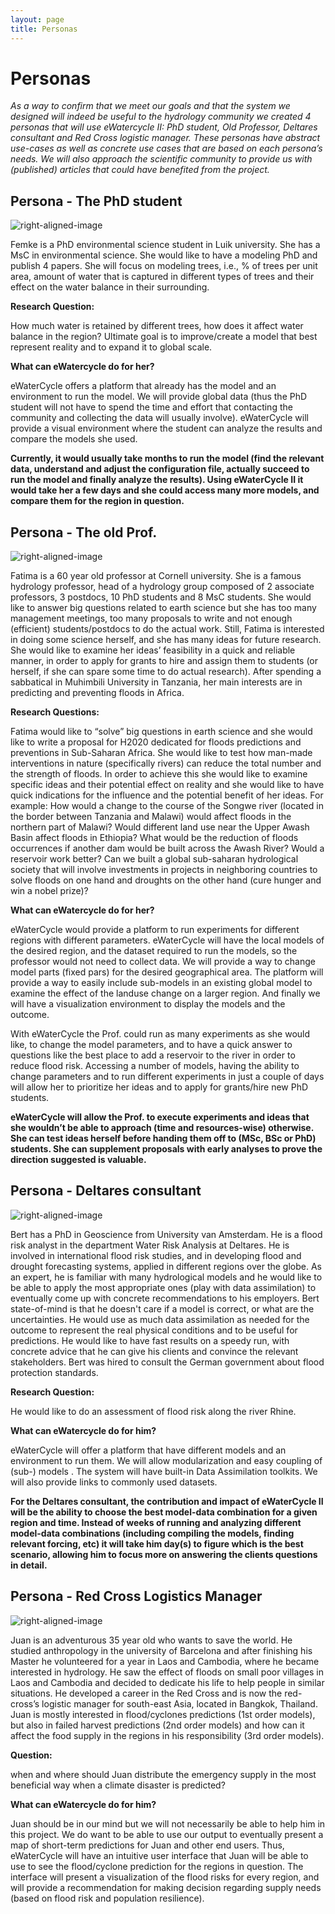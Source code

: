 ```yaml
---
layout: page
title: Personas
---
```

# Personas

*As a way to confirm that we meet our goals and that the system we designed will indeed be useful to the hydrology community we created 4 personas that will use eWatercycle II: PhD student, Old Professor, Deltares consultant and Red Cross logistic manager. These personas have abstract use-cases as well as concrete use cases that are based on each persona’s needs. We will also approach the scientific community to provide us with (published) articles that could have benefited from the project.*

## Persona - The PhD student

<!--- ![right-aligned-image](/assets/phdstudent.png){: .align-right}
--->
![right-aligned-image](/assets/phd.jpg)

Femke is a PhD environmental science student in Luik university. She has a MsC in environmental science. She would like to have a modeling PhD and publish 4 papers.
She will focus on modeling trees, i.e., % of trees per unit area, amount of water that is captured in different types of trees and their effect on the water balance in their surrounding.

**Research Question:** 

How much water is retained by different trees, how does it affect water balance in the region? Ultimate goal is to improve/create a model that best represent reality and to expand it to global scale.


**What can eWatercycle do for her?**

eWaterCycle offers a platform that already has the model and an environment to run the model. We will provide global data (thus the PhD student will not have to spend the time and effort that contacting the community and collecting the data will usually involve).  eWaterCycle will provide a visual environment where the student can analyze the results and compare the models she used. 

**Currently, it would usually take months to run the model (find the relevant data, understand and adjust the configuration file, actually succeed to run the model and finally analyze the results). Using eWaterCycle II it would take her a few days and she could access many more models, and compare them for the region in question.**

## Persona - The old Prof.

![right-aligned-image](/assets/oldprof.jpg)

Fatima is a 60 year old professor at Cornell university. She is a famous hydrology professor, head of a hydrology group composed of 2 associate professors, 3 postdocs, 10 PhD students and 8 MsC students. She would like to answer big questions related to earth science but she has too many management meetings, too many proposals to write and not enough (efficient) students/postdocs to do the actual work. Still, Fatima is interested in doing some science herself, and she has many ideas for future research. She would like to examine her ideas’ feasibility in a quick and reliable manner, in order to apply for grants to hire and assign them to students (or herself, if she can spare some time to do actual research).
After spending a sabbatical in Muhimbili University in Tanzania, her main interests are in predicting and preventing floods in Africa.

**Research Questions:**

Fatima would like to “solve” big questions in earth science and she would like to write a proposal for H2020 dedicated for floods predictions and preventions in Sub-Saharan Africa.
She would like to test how man-made interventions in nature (specifically rivers) can reduce the total number and the strength of floods.
In order to achieve this she would like to examine specific ideas and their potential effect on reality and she would like to have quick indications for the influence and the potential benefit of her ideas.
For example: How would a change to the course of the Songwe river (located in the border between Tanzania and Malawi) would affect floods in the northern part of Malawi?
Would different land use near the Upper Awash Basin affect floods in Ethiopia? 
What would be the reduction of floods occurrences if another dam would be built across the Awash River? Would a reservoir work better?
Can we built a global sub-saharan hydrological society that will involve investments in projects in neighboring countries to solve floods on one hand and droughts on the other hand (cure hunger and win a nobel prize)?


**What can eWatercycle do for her?**

eWaterCycle would provide a platform to run experiments for different regions with different parameters. eWaterCycle will have the local models of the desired region, and the dataset required to run the models, so the professor would not need to collect data. We will provide a way to change model parts (fixed pars) for the desired geographical area. The platform will provide a way to easily include sub-models in an existing global model to examine the effect of the landuse change on a larger region. And finally we will have a visualization environment to display the models and the outcome.

With eWaterCycle the Prof. could run as many experiments as she would like, to change the model parameters, and to have a quick answer to questions like the best place to add a reservoir to the river in order to reduce flood risk. Accessing a number of models, having the ability to change parameters and to run different experiments in just a couple of days will allow her to prioritize her ideas and to apply for grants/hire new PhD students. 

**eWaterCycle will allow the Prof. to execute experiments and ideas that she wouldn’t be able to approach (time and resources-wise) otherwise. She can test ideas herself before handing them off to (MSc, BSc or PhD) students. She can supplement proposals with early analyses to prove the direction suggested is valuable.**

## Persona - Deltares consultant

![right-aligned-image](/assets/consultant.png)

Bert has a PhD in Geoscience from University van Amsterdam. He is a flood risk analyst in the department Water Risk Analysis at Deltares. He is involved in international flood risk studies, and in developing flood and drought forecasting systems, applied in different regions over the globe.
As an expert, he is familiar with many hydrological models and he would like to be able to apply the most appropriate ones (play with data assimilation) to eventually come up with concrete recommendations to his employers. 
Bert state-of-mind is that he doesn't care if a model is correct, or what are the uncertainties. He would use as much data assimilation as needed for the outcome to represent the real physical conditions and to be useful for predictions. He would like to have fast results on a speedy run, with concrete advice that he can give his clients and convince the relevant stakeholders.
Bert was hired to consult the German government about flood protection standards. 

**Research Question:**

He would like to do an assessment of flood risk along the river Rhine. 

**What can eWatercycle do for him?**

eWaterCycle will offer a platform that have different models and an environment to run them. We will allow modularization and easy coupling of (sub-) models . The system will have built-in Data Assimilation toolkits. We will also provide links to commonly used datasets. 

**For the Deltares consultant, the contribution and impact of eWaterCycle II will be the ability to choose the best model-data combination for a given region and time. Instead of weeks of running and analyzing different model-data combinations (including compiling the models, finding relevant forcing, etc) it will take him day(s) to figure which is the best scenario, allowing him to focus more on answering the clients questions in detail.** 


## Persona - Red Cross Logistics Manager

![right-aligned-image](/assets/Redcross.jpg)

Juan is an adventurous 35 year old who wants to save the world. He studied anthropology in the university of Barcelona and after finishing his Master he volunteered for a year in Laos and Cambodia, where he became interested in hydrology. He saw the effect of floods on small poor villages in Laos and Cambodia and decided to dedicate his life to help people in similar situations. He developed a career in the Red Cross and is now the red-cross’s logistic manager for south-east Asia, located in Bangkok, Thailand.
Juan is mostly interested in flood/cyclones predictions (1st order models), but also in failed harvest predictions (2nd order models) and how can it affect the food supply in the regions in his responsibility (3rd order models).

**Question:**
 
when and where should Juan distribute the emergency supply in the most beneficial way when a climate disaster is predicted?


**What can eWatercycle do for him?**

Juan should be in our mind but we will not necessarily be able to help him in this project. We do want to be able to use our output to eventually present a map of short-term predictions for Juan and other end users. Thus, eWaterCycle will have an intuitive user interface that Juan will be able to use to see the flood/cyclone prediction for the regions in question. The interface will present a visualization of the flood risks for every region, and will provide a recommendation for making decision regarding supply needs (based on flood risk and population resilience).























